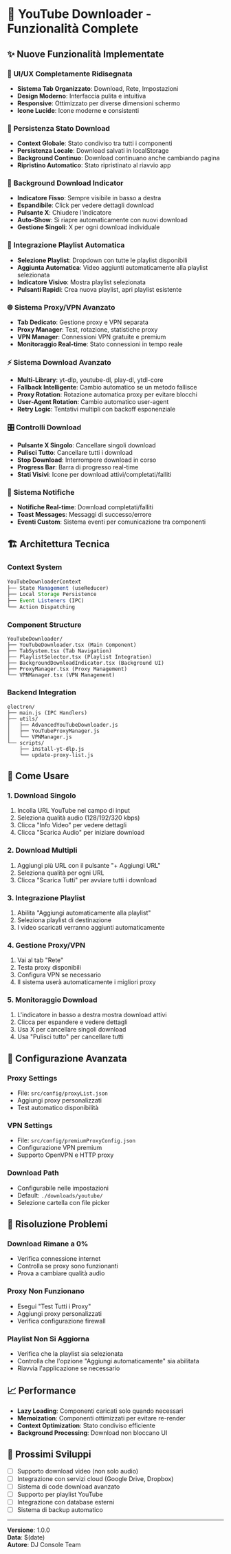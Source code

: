 # 🎵 YouTube Downloader - Funzionalità Complete

## ✨ **Nuove Funzionalità Implementate**

### 🎨 **UI/UX Completamente Ridisegnata**
- **Sistema Tab Organizzato**: Download, Rete, Impostazioni
- **Design Moderno**: Interfaccia pulita e intuitiva
- **Responsive**: Ottimizzato per diverse dimensioni schermo
- **Icone Lucide**: Icone moderne e consistenti

### 🔄 **Persistenza Stato Download**
- **Context Globale**: Stato condiviso tra tutti i componenti
- **Persistenza Locale**: Download salvati in localStorage
- **Background Continuo**: Download continuano anche cambiando pagina
- **Ripristino Automatico**: Stato ripristinato al riavvio app

### 📱 **Background Download Indicator**
- **Indicatore Fisso**: Sempre visibile in basso a destra
- **Espandibile**: Click per vedere dettagli download
- **Pulsante X**: Chiudere l'indicatore
- **Auto-Show**: Si riapre automaticamente con nuovi download
- **Gestione Singoli**: X per ogni download individuale

### 🎵 **Integrazione Playlist Automatica**
- **Selezione Playlist**: Dropdown con tutte le playlist disponibili
- **Aggiunta Automatica**: Video aggiunti automaticamente alla playlist selezionata
- **Indicatore Visivo**: Mostra playlist selezionata
- **Pulsanti Rapidi**: Crea nuova playlist, apri playlist esistente

### 🌐 **Sistema Proxy/VPN Avanzato**
- **Tab Dedicato**: Gestione proxy e VPN separata
- **Proxy Manager**: Test, rotazione, statistiche proxy
- **VPN Manager**: Connessioni VPN gratuite e premium
- **Monitoraggio Real-time**: Stato connessioni in tempo reale

### ⚡ **Sistema Download Avanzato**
- **Multi-Library**: yt-dlp, youtube-dl, play-dl, ytdl-core
- **Fallback Intelligente**: Cambio automatico se un metodo fallisce
- **Proxy Rotation**: Rotazione automatica proxy per evitare blocchi
- **User-Agent Rotation**: Cambio automatico user-agent
- **Retry Logic**: Tentativi multipli con backoff esponenziale

### 🎛️ **Controlli Download**
- **Pulsante X Singolo**: Cancellare singoli download
- **Pulisci Tutto**: Cancellare tutti i download
- **Stop Download**: Interrompere download in corso
- **Progress Bar**: Barra di progresso real-time
- **Stati Visivi**: Icone per download attivi/completati/falliti

### 🔔 **Sistema Notifiche**
- **Notifiche Real-time**: Download completati/falliti
- **Toast Messages**: Messaggi di successo/errore
- **Eventi Custom**: Sistema eventi per comunicazione tra componenti

## 🏗️ **Architettura Tecnica**

### **Context System**
```typescript
YouTubeDownloaderContext
├── State Management (useReducer)
├── Local Storage Persistence
├── Event Listeners (IPC)
└── Action Dispatching
```

### **Component Structure**
```
YouTubeDownloader/
├── YouTubeDownloader.tsx (Main Component)
├── TabSystem.tsx (Tab Navigation)
├── PlaylistSelector.tsx (Playlist Integration)
├── BackgroundDownloadIndicator.tsx (Background UI)
├── ProxyManager.tsx (Proxy Management)
└── VPNManager.tsx (VPN Management)
```

### **Backend Integration**
```
electron/
├── main.js (IPC Handlers)
├── utils/
│   ├── AdvancedYouTubeDownloader.js
│   ├── YouTubeProxyManager.js
│   └── VPNManager.js
└── scripts/
    ├── install-yt-dlp.js
    └── update-proxy-list.js
```

## 🚀 **Come Usare**

### **1. Download Singolo**
1. Incolla URL YouTube nel campo di input
2. Seleziona qualità audio (128/192/320 kbps)
3. Clicca "Info Video" per vedere dettagli
4. Clicca "Scarica Audio" per iniziare download

### **2. Download Multipli**
1. Aggiungi più URL con il pulsante "+ Aggiungi URL"
2. Seleziona qualità per ogni URL
3. Clicca "Scarica Tutti" per avviare tutti i download

### **3. Integrazione Playlist**
1. Abilita "Aggiungi automaticamente alla playlist"
2. Seleziona playlist di destinazione
3. I video scaricati verranno aggiunti automaticamente

### **4. Gestione Proxy/VPN**
1. Vai al tab "Rete"
2. Testa proxy disponibili
3. Configura VPN se necessario
4. Il sistema userà automaticamente i migliori proxy

### **5. Monitoraggio Download**
1. L'indicatore in basso a destra mostra download attivi
2. Clicca per espandere e vedere dettagli
3. Usa X per cancellare singoli download
4. Usa "Pulisci tutto" per cancellare tutti

## 🔧 **Configurazione Avanzata**

### **Proxy Settings**
- File: `src/config/proxyList.json`
- Aggiungi proxy personalizzati
- Test automatico disponibilità

### **VPN Settings**
- File: `src/config/premiumProxyConfig.json`
- Configurazione VPN premium
- Supporto OpenVPN e HTTP proxy

### **Download Path**
- Configurabile nelle impostazioni
- Default: `./downloads/youtube/`
- Selezione cartella con file picker

## 🐛 **Risoluzione Problemi**

### **Download Rimane a 0%**
- Verifica connessione internet
- Controlla se proxy sono funzionanti
- Prova a cambiare qualità audio

### **Proxy Non Funzionano**
- Esegui "Test Tutti i Proxy"
- Aggiungi proxy personalizzati
- Verifica configurazione firewall

### **Playlist Non Si Aggiorna**
- Verifica che la playlist sia selezionata
- Controlla che l'opzione "Aggiungi automaticamente" sia abilitata
- Riavvia l'applicazione se necessario

## 📈 **Performance**

- **Lazy Loading**: Componenti caricati solo quando necessari
- **Memoization**: Componenti ottimizzati per evitare re-render
- **Context Optimization**: Stato condiviso efficiente
- **Background Processing**: Download non bloccano UI

## 🔮 **Prossimi Sviluppi**

- [ ] Supporto download video (non solo audio)
- [ ] Integrazione con servizi cloud (Google Drive, Dropbox)
- [ ] Sistema di code download avanzato
- [ ] Supporto per playlist YouTube
- [ ] Integrazione con database esterni
- [ ] Sistema di backup automatico

---

**Versione**: 1.0.0  
**Data**: $(date)  
**Autore**: DJ Console Team
